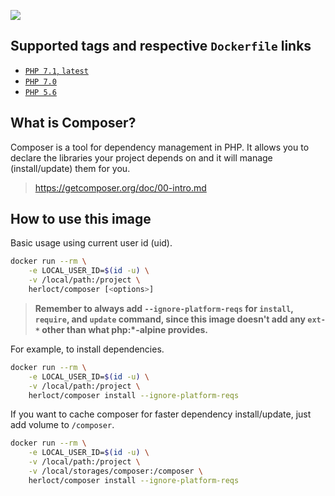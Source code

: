 [![](https://images.microbadger.com/badges/image/herloct/composer.svg)](http://microbadger.com/images/herloct/composer "Get your own image badge on microbadger.com")

## Supported tags and respective `Dockerfile` links

* [`PHP 7.1`, `latest`](https://github.com/herloct/docker-composer/blob/master/7.1/Dockerfile)
* [`PHP 7.0`](https://github.com/herloct/docker-composer/blob/master/7.0/Dockerfile)
* [`PHP 5.6`](https://github.com/herloct/docker-composer/blob/master/5.6/Dockerfile)

## What is Composer?

Composer is a tool for dependency management in PHP. It allows you to declare the libraries your project depends on and it will manage (install/update) them for you.

> https://getcomposer.org/doc/00-intro.md

## How to use this image

Basic usage using current user id (uid).

```sh
docker run --rm \
    -e LOCAL_USER_ID=$(id -u) \
    -v /local/path:/project \
    herloct/composer [<options>]
```

> **Remember to always add `--ignore-platform-reqs` for `install`, `require`, and `update` command, since this image
doesn't add any `ext-*` other than what php:*-alpine provides.**

For example, to install dependencies.

```sh
docker run --rm \
    -e LOCAL_USER_ID=$(id -u) \
    -v /local/path:/project \
    herloct/composer install --ignore-platform-reqs
```

If you want to cache composer for faster dependency install/update, just add volume to `/composer`.

```sh
docker run --rm \
    -e LOCAL_USER_ID=$(id -u) \
    -v /local/path:/project \
    -v /local/storages/composer:/composer \
    herloct/composer install --ignore-platform-reqs
```
